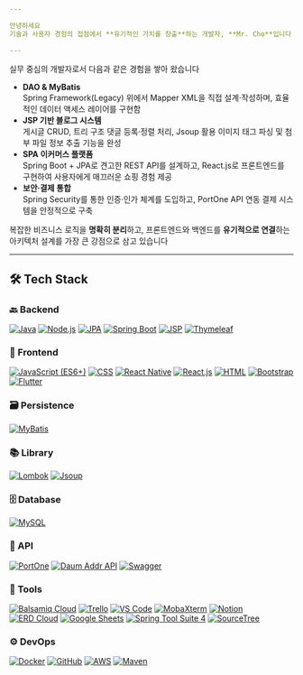 ```yaml
---

안녕하세요  
기술과 사용자 경험의 접점에서 **유기적인 가치를 창출**하는 개발자, **Mr. Cho**입니다  

---
```


실무 중심의 개발자로서 다음과 같은 경험을 쌓아 왔습니다  

- **DAO & MyBatis**  
  Spring Framework(Legacy) 위에서 Mapper XML을 직접 설계·작성하며, 효율적인 데이터 액세스 레이어를 구현함  
- **JSP 기반 블로그 시스템**  
  게시글 CRUD, 트리 구조 댓글 등록·정렬 처리, Jsoup 활용 이미지 태그 파싱 및 첨부 파일 정보 추출 기능을 완성  
- **SPA 이커머스 플랫폼**  
  Spring Boot + JPA로 견고한 REST API를 설계하고, React.js로 프론트엔드를 구현하여 사용자에게 매끄러운 쇼핑 경험 제공  
- **보안·결제 통합**  
  Spring Security를 통한 인증·인가 체계를 도입하고, PortOne API 연동 결제 시스템을 안정적으로 구축  

복잡한 비즈니스 로직을 **명확히 분리**하고, 프론트엔드와 백엔드를 **유기적으로 연결**하는 아키텍처 설계를 가장 큰 강점으로 삼고 있습니다  

---


## 🛠️ Tech Stack

### 🔙 Backend
<p>
  <a href="#"><img src="https://img.shields.io/static/v1?label=&message=Java&color=007396&style=flat-square" alt="Java" /></a>
  <a href="#"><img src="https://img.shields.io/static/v1?label=&message=Node.js&color=339933&style=flat-square" alt="Node.js" /></a>
  <a href="#"><img src="https://img.shields.io/static/v1?label=&message=JPA&color=6f5499&style=flat-square" alt="JPA" /></a>
  <a href="#"><img src="https://img.shields.io/static/v1?label=&message=Spring%20Boot&color=6db33f&style=flat-square" alt="Spring Boot" /></a>
  <a href="#"><img src="https://img.shields.io/static/v1?label=&message=JSP&color=5382a1&style=flat-square" alt="JSP" /></a>
  <a href="#"><img src="https://img.shields.io/static/v1?label=&message=Thymeleaf&color=005f0f&style=flat-square" alt="Thymeleaf" /></a>
</p>

### 🎨 Frontend
<p>
  <a href="#"><img src="https://img.shields.io/static/v1?label=&message=JavaScript%20(ES6%2B)&color=f7df1e&style=flat-square" alt="JavaScript (ES6+)" /></a>
  <a href="#"><img src="https://img.shields.io/static/v1?label=&message=CSS&color=1572b6&style=flat-square" alt="CSS" /></a>
  <a href="#"><img src="https://img.shields.io/static/v1?label=&message=React%20Native&color=61dafb&style=flat-square" alt="React Native" /></a>
  <a href="#"><img src="https://img.shields.io/static/v1?label=&message=React.js&color=61dafb&style=flat-square" alt="React.js" /></a>
  <a href="#"><img src="https://img.shields.io/static/v1?label=&message=HTML&color=e34f26&style=flat-square" alt="HTML" /></a>
  <a href="#"><img src="https://img.shields.io/static/v1?label=&message=Bootstrap&color=7952b3&style=flat-square" alt="Bootstrap" /></a>
  <a href="#"><img src="https://img.shields.io/static/v1?label=&message=Flutter&color=02569b&style=flat-square" alt="Flutter" /></a>
</p>

### 🗃️ Persistence
<p>
  <a href="#"><img src="https://img.shields.io/static/v1?label=&message=MyBatis&color=00963f&style=flat-square" alt="MyBatis" /></a>
</p>

### 📚 Library
<p>
  <a href="#"><img src="https://img.shields.io/static/v1?label=&message=Lombok&color=ea2845&style=flat-square" alt="Lombok" /></a>
  <a href="#"><img src="https://img.shields.io/static/v1?label=&message=Jsoup&color=ba1f03&style=flat-square" alt="Jsoup" /></a>
</p>

### 🗄️ Database
<p>
  <a href="#"><img src="https://img.shields.io/static/v1?label=&message=MySQL&color=4479a1&style=flat-square" alt="MySQL" /></a>
</p>

### 🔗 API
<p>
  <a href="#"><img src="https://img.shields.io/static/v1?label=&message=PortOne&color=343434&style=flat-square" alt="PortOne" /></a>
  <a href="#"><img src="https://img.shields.io/static/v1?label=&message=Daum%20Addr%20API&color=ffca05&style=flat-square" alt="Daum Addr API" /></a>
  <a href="#"><img src="https://img.shields.io/static/v1?label=&message=Swagger&color=85ea2d&style=flat-square" alt="Swagger" /></a>
</p>

### 🧰 Tools
<p>
  <a href="#"><img src="https://img.shields.io/static/v1?label=&message=Balsamiq%20Cloud&color=000000&style=flat-square" alt="Balsamiq Cloud" /></a>
  <a href="#"><img src="https://img.shields.io/static/v1?label=&message=Trello&color=0079bf&style=flat-square" alt="Trello" /></a>
  <a href="#"><img src="https://img.shields.io/static/v1?label=&message=VS%20Code&color=007acc&style=flat-square" alt="VS Code" /></a>
  <a href="#"><img src="https://img.shields.io/static/v1?label=&message=MobaXterm&color=00c0c0&style=flat-square" alt="MobaXterm" /></a>
  <a href="#"><img src="https://img.shields.io/static/v1?label=&message=Notion&color=000000&style=flat-square" alt="Notion" /></a>
  <a href="#"><img src="https://img.shields.io/static/v1?label=&message=ERD%20Cloud&color=3399cc&style=flat-square" alt="ERD Cloud" /></a>
  <a href="#"><img src="https://img.shields.io/static/v1?label=&message=Google%20Sheets&color=34a853&style=flat-square" alt="Google Sheets" /></a>
  <a href="#"><img src="https://img.shields.io/static/v1?label=&message=Spring%20Tool%20Suite%204&color=f05a22&style=flat-square" alt="Spring Tool Suite 4" /></a>
  <a href="#"><img src="https://img.shields.io/static/v1?label=&message=SourceTree&color=0046ad&style=flat-square" alt="SourceTree" /></a>
</p>

### ⚙️ DevOps
<p>
  <a href="#"><img src="https://img.shields.io/static/v1?label=&message=Docker&color=2496ed&style=flat-square" alt="Docker" /></a>
  <a href="#"><img src="https://img.shields.io/static/v1?label=&message=GitHub&color=181717&style=flat-square" alt="GitHub" /></a>
  <a href="#"><img src="https://img.shields.io/static/v1?label=&message=AWS&color=ff9900&style=flat-square" alt="AWS" /></a>
  <a href="#"><img src="https://img.shields.io/static/v1?label=&message=Maven&color=c71a36&style=flat-square" alt="Maven" /></a>
</p>
